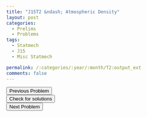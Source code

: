 ```yaml
---
title: "J15T2 &ndash; Atmospheric Density"
layout: post
categories:
  - Prelims
  - Problems
tags:
  - Statmech
  - J15
  - Misc Statmech

permalink: /:categories/:year/:month/T2:output_ext
comments: false
---
```

<object data="2015J2T.pdf" type="application/pdf" width="100%" height="500"></object>

<div class='navbar'>
	<div float='left'><button onclick="window.location='T1.html'" >Previous Problem</button></div>
	<div float='center'><button onclick="window.location='https://princetonprelim.com/prelim/32/'">Check for solutions</button></div>
	<div float='right'><button onclick="window.location='T3.html'" > Next Problem</button></div>
</div>
